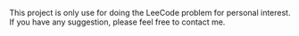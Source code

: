 This project is only use for doing the LeeCode problem for personal interest. If you have any suggestion, please feel free to contact me.
